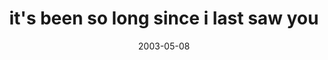 ---
layout: base.njk
title : 'it&#39;s been so long since i last saw you' 
view_title : 'it&#39;s been so long since i last saw you' 
year : '2003' 
date : '2003-05-08' 
img_file : '/drawing/itsbeensolongsinceilastsawy.png' 
html_file : 'itsbeensolongsincei' 
next_html : 'goforward.html' 
year_order : '85' 
permalink : "title/{{html_file}}.html"
---